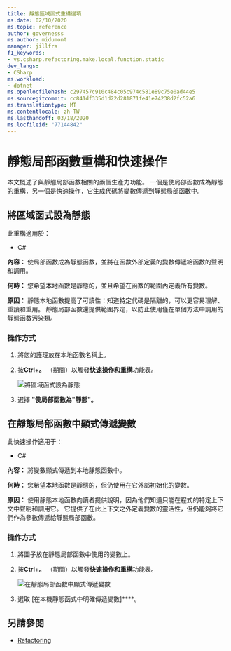 ```yaml
---
title: 靜態區域函式重構選項
ms.date: 02/10/2020
ms.topic: reference
author: governesss
ms.author: midumont
manager: jillfra
f1_keywords:
- vs.csharp.refactoring.make.local.function.static
dev_langs:
- CSharp
ms.workload:
- dotnet
ms.openlocfilehash: c297457c910c484c05c974c581e89c75e0ad44e5
ms.sourcegitcommit: cc841df335d1d22d281871fe41e74238d2fc52a6
ms.translationtype: MT
ms.contentlocale: zh-TW
ms.lasthandoff: 03/18/2020
ms.locfileid: "77144842"
---
```

# <a name="static-local-function-refactorings-and-quick-actions"></a>靜態局部函數重構和快速操作

本文概述了與靜態局部函數相關的兩個生產力功能。 一個是使局部函數成為靜態的重構，另一個是快速操作，它生成代碼將變數傳遞到靜態局部函數中。

## <a name="make-local-function-static"></a>將區域函式設為靜態

此重構適用於：

- C#

**內容：** 使局部函數成為靜態函數，並將在函數外部定義的變數傳遞給函數的聲明和調用。

**何時：** 您希望本地函數是靜態的，並且希望在函數的範圍內定義所有變數。

**原因：** 靜態本地函數提高了可讀性：知道特定代碼是隔離的，可以更容易理解、重讀和重用。 靜態局部函數還提供範圍界定，以防止使用僅在單個方法中調用的靜態函數污染類。

### <a name="how-to"></a>操作方式

1. 將您的護理放在本地函數名稱上。

2. 按**Ctrl**+**。** （期間）以觸發**快速操作和重構**功能表。

   ![將區域函式設為靜態](media/make-local-function-static.png)

3. 選擇 **"使局部函數為"靜態"。**

## <a name="pass-variable-explicitly-in-a-static-local-function"></a>在靜態局部函數中顯式傳遞變數

此快速操作適用于：

- C#

**內容：** 將變數顯式傳遞到本地靜態函數中。

**何時：** 您希望本地函數是靜態的，但仍使用在它外部初始化的變數。

**原因：** 使用靜態本地函數向讀者提供說明，因為他們知道只能在程式的特定上下文中聲明和調用它。 它提供了在此上下文之外定義變數的靈活性，但仍能夠將它們作為參數傳遞給靜態局部函數。

### <a name="how-to"></a>操作方式

1. 將圖子放在靜態局部函數中使用的變數上。

2. 按**Ctrl**+**。** （期間）以觸發**快速操作和重構**功能表。

   ![在靜態局部函數中顯式傳遞變數](media/pass-variable-explicitly-static-local-function.png)

3. 選取 [在本機靜態函式中明確傳遞變數]****。

## <a name="see-also"></a>另請參閱

- [Refactoring](../refactoring-in-visual-studio.md)